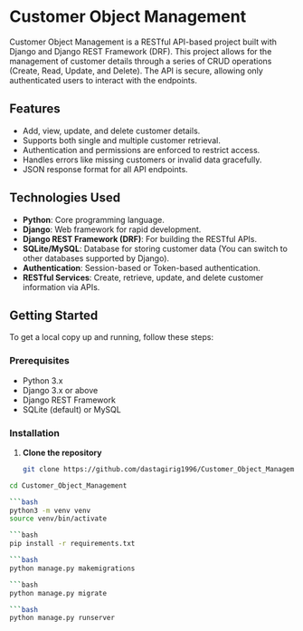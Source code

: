 # Customer Object Management

Customer Object Management is a RESTful API-based project built with Django and Django REST Framework (DRF). This project allows for the management of customer details through a series of CRUD operations (Create, Read, Update, and Delete). The API is secure, allowing only authenticated users to interact with the endpoints.

## Features

- Add, view, update, and delete customer details.
- Supports both single and multiple customer retrieval.
- Authentication and permissions are enforced to restrict access.
- Handles errors like missing customers or invalid data gracefully.
- JSON response format for all API endpoints.

## Technologies Used

- **Python**: Core programming language.
- **Django**: Web framework for rapid development.
- **Django REST Framework (DRF)**: For building the RESTful APIs.
- **SQLite/MySQL**: Database for storing customer data (You can switch to other databases supported by Django).
- **Authentication**: Session-based or Token-based authentication.
- **RESTful Services**: Create, retrieve, update, and delete customer information via APIs.

## Getting Started

To get a local copy up and running, follow these steps:

### Prerequisites

- Python 3.x
- Django 3.x or above
- Django REST Framework
- SQLite (default) or MySQL

### Installation

1. **Clone the repository**

   ```bash
   git clone https://github.com/dastagirig1996/Customer_Object_Management.git

```bash
cd Customer_Object_Management

```bash
python3 -m venv venv
source venv/bin/activate

```bash
pip install -r requirements.txt

```bash
python manage.py makemigrations

```bash
python manage.py migrate

```bash
python manage.py runserver





